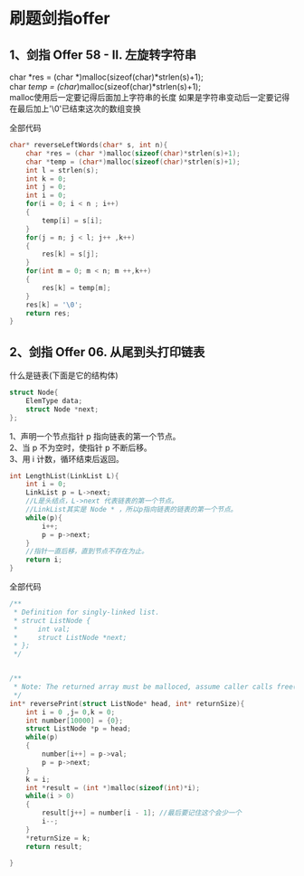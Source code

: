 # 刷题剑指offer
## 1、剑指 Offer 58 - II. 左旋转字符串


char *res = (char *)malloc(sizeof(char)*strlen(s)+1);    
char *temp = (char*)malloc(sizeof(char)*strlen(s)+1);    
malloc使用后一定要记得后面加上字符串的长度
如果是字符串变动后一定要记得在最后加上'\0'已结束这次的数组变换


全部代码
```c
char* reverseLeftWords(char* s, int n){
    char *res = (char *)malloc(sizeof(char)*strlen(s)+1);
    char *temp = (char*)malloc(sizeof(char)*strlen(s)+1);
    int l = strlen(s);
    int k = 0;
    int j = 0;
    int i = 0;
    for(i = 0; i < n ; i++)
    {
        temp[i] = s[i];
    }
    for(j = n; j < l; j++ ,k++)
    {
        res[k] = s[j];
    }
    for(int m = 0; m < n; m ++,k++)
    {
        res[k] = temp[m];
    }
    res[k] = '\0';
    return res;
}
```
## 2、剑指 Offer 06. 从尾到头打印链表


什么是链表(下面是它的结构体)

```c
struct Node{
    ElemType data;
    struct Node *next;
};
```

   1、声明一个节点指针 p 指向链表的第一个节点。   
   2、当 p 不为空时，使指针 p 不断后移。   
   3、用 i 计数，循环结束后返回。    
```c
int LengthList(LinkList L){
	int i = 0;
	LinkList p = L->next;
	//L是头结点，L->next 代表链表的第一个节点。
	//LinkList其实是 Node * ，所以p指向链表的链表的第一个节点。
	while(p){
		i++;
		p = p->next;
	}
	//指针一直后移，直到节点不存在为止。
	return i;
}
```

全部代码
```c
/**
 * Definition for singly-linked list.
 * struct ListNode {
 *     int val;
 *     struct ListNode *next;
 * };
 */


/**
 * Note: The returned array must be malloced, assume caller calls free().
 */
int* reversePrint(struct ListNode* head, int* returnSize){
    int i = 0 ,j= 0,k = 0;
    int number[10000] = {0};
    struct ListNode *p = head;
    while(p)
    {
        number[i++] = p->val;
        p = p->next;
    }    
    k = i;
    int *result = (int *)malloc(sizeof(int)*i);
    while(i > 0)
    {
        result[j++] = number[i - 1]; //最后要记住这个会少一个
        i--;
    }
    *returnSize = k;
    return result;

}
```
